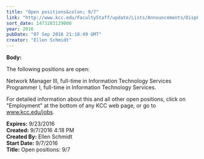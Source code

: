 ```yaml
---
title: "Open positions&colon; 9/7"
link: "http://www.kcc.edu/FacultyStaff/update/Lists/Announcements/DispForm.aspx?ID=2282"
sort_date: 1473283129000
year: 2016
pubDate: "07 Sep 2016 21:18:49 GMT"
creator: "Ellen Schmidt"
---
```


<div><b>Body:</b> <div class="ExternalClass9139E7BFD1234822AC17DEF1CA63F0AE"><p>​The following positions are open:</p>
<p>Network Manager III, full-time in Information Technology Services<br />Programmer I, full-time in Information Technology Services.</p>
<p>For detailed information about this and all other open positions, click on &quot;Employment&quot; at the bottom of any KCC web page, or go to <a href="/jobs">www.kcc.edu/jobs</a>​.</p></div></div>
<div><b>Expires:</b> 9/23/2016</div>
<div><b>Created:</b> 9/7/2016 4:18 PM</div>
<div><b>Created By:</b> Ellen Schmidt</div>
<div><b>Start Date:</b> 9/7/2016</div>
<div><b>Title:</b> Open positions: 9/7</div>
